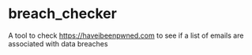 # breach_checker
A tool to check https://haveibeenpwned.com to see if a list of emails are associated with data breaches

